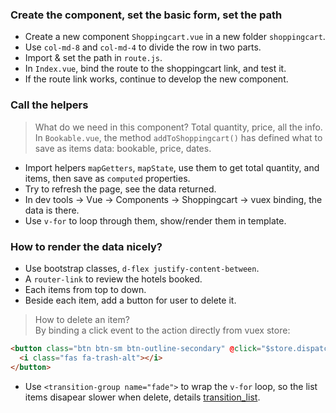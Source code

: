 ### Create the component, set the basic form, set the path
- Create a new component `Shoppingcart.vue` in a new folder `shoppingcart`.
- Use `col-md-8` and `col-md-4` to divide the row in two parts.
- Import & set the path in `route.js`.
- In `Index.vue`, bind the route to the shoppingcart link, and test it.
- If the route link works, continue to develop the new component.

### Call the helpers
> What do we need in this component?   Total quantity, price, all the info.   
> In `Bookable.vue`, the method `addToShoppingcart()` has defined what to save as items data: bookable, price, dates.   
- Import helpers `mapGetters`, `mapState`, use them to get total quantity, and items, then save as `computed` properties.
- Try to refresh the page, see the data returned.
- In dev tools -> Vue -> Components -> Shoppingcart -> vuex binding, the data is there.
- Use `v-for` to loop through them, show/render them in template.

### How to render the data nicely?
- Use bootstrap classes, `d-flex justify-content-between`.
- A `router-link` to review the hotels booked.
- Each items from top to down.
- Beside each item, add a button for user to delete it.
> How to delete an item?   
> By binding a click event to the action directly from vuex store:
```html
<button class="btn btn-sm btn-outline-secondary" @click="$store.dispatch('removeFromShoppingcart', item.bookable.id)">
  <i class="fas fa-trash-alt"></i>
</button>
```
- Use `<transition-group name="fade">` to wrap the `v-for` loop, so the list items disapear slower when delete, details [transition_list](https://vuejs.org/v2/guide/transitions.html).
